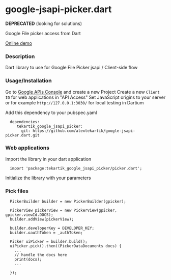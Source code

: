 google-jsapi-picker.dart
========================

**DEPRECATED** (looking for solutions)

Google File picker access from Dart

[Online demo](http://gstest.tekartik.com/google-jsapi-picker/example/google_jsapi_picker_example.html)

### Description

Dart library to use for Google File Picker jsapi / Client-side flow

### Usage/Installation

Go to [Google APIs Console](https://code.google.com/apis/console/) and create a new Project
Create a new `Client ID` for web applications in "API Access"
Set JavaScript origins to your server or for example `http://127.0.0.1:3030/` for local testing in Dartium

Add this dependency to your pubspec.yaml

```
  dependencies:
     tekartik_google_jsapi_picker:
       git: https://github.com/alextekartik/google-jsapi-picker.dart.git
```


### Web applications

Import the library in your dart application

```
  import 'package:tekartik_google_jsapi_picker/picker.dart';
```

Initialize the library with your parameters

### Pick files

```
  PickerBuilder builder = new PickerBuilder(gpicker);
  
  PickerView pickerView = new PickerView(gpicker, gpicker.viewId.DOCS);
  builder.addView(pickerView); 
  
  builder.developerKey = DEVELOPER_KEY;
  builder.oauthToken = _authToken;
  
  Picker uiPicker = builder.build();
  uiPicker.pick().then((PickerDataDocuments docs) {
    ...
    // handle the docs here
    print(docs);
    ... 
  
  });
```
